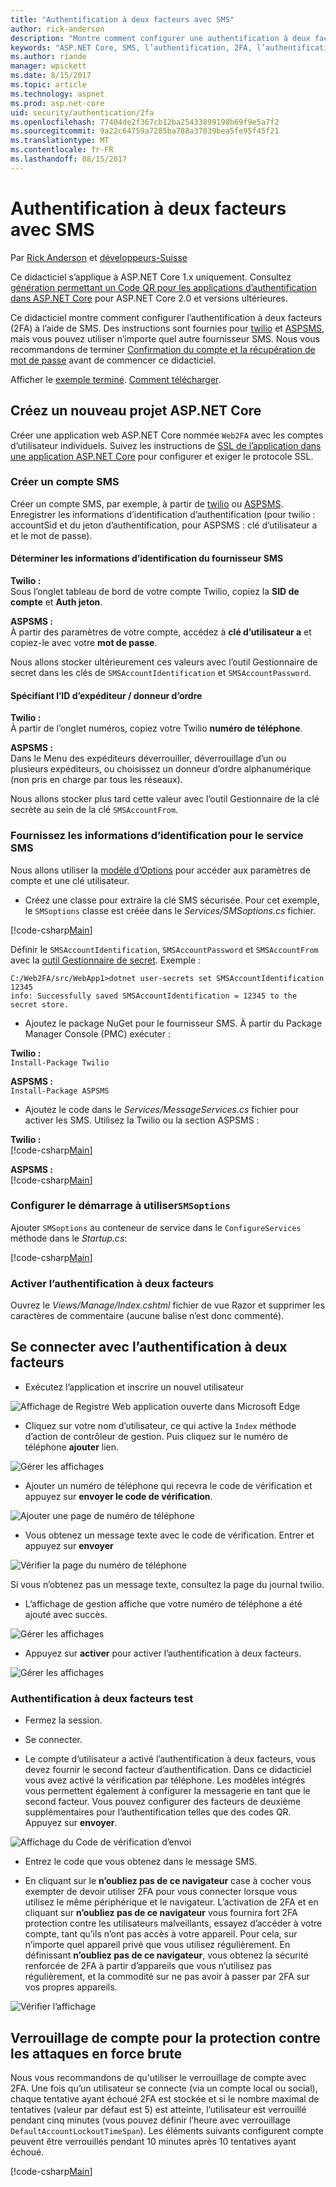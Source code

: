 ```yaml
---
title: "Authentification à deux facteurs avec SMS"
author: rick-anderson
description: "Montre comment configurer une authentification à deux facteurs (2FA) avec ASP.NET Core"
keywords: "ASP.NET Core, SMS, l’authentification, 2FA, l’authentification à deux facteurs, authentification à deux facteurs"
ms.author: riande
manager: wpickett
ms.date: 8/15/2017
ms.topic: article
ms.technology: aspnet
ms.prod: asp.net-core
uid: security/authentication/2fa
ms.openlocfilehash: 77404de2f367cb12ba25433899198b69f9e5a7f2
ms.sourcegitcommit: 9a22c64759a7285ba788a37039bea5fe95f45f21
ms.translationtype: MT
ms.contentlocale: fr-FR
ms.lasthandoff: 08/15/2017
---
```

# <a name="two-factor-authentication-with-sms"></a>Authentification à deux facteurs avec SMS

Par [Rick Anderson](https://twitter.com/RickAndMSFT) et [développeurs-Suisse](https://github.com/Swiss-Devs)

Ce didacticiel s’applique à ASP.NET Core 1.x uniquement. Consultez [génération permettant un Code QR pour les applications d’authentification dans ASP.NET Core](xref:security/authentication/identity-enable-qrcodes) pour ASP.NET Core 2.0 et versions ultérieures.

Ce didacticiel montre comment configurer l’authentification à deux facteurs (2FA) à l’aide de SMS. Des instructions sont fournies pour [twilio](https://www.twilio.com/) et [ASPSMS](https://www.aspsms.com/asp.net/identity/core/testcredits/), mais vous pouvez utiliser n’importe quel autre fournisseur SMS. Nous vous recommandons de terminer [Confirmation du compte et la récupération de mot de passe](accconfirm.md) avant de commencer ce didacticiel.

Afficher le [exemple terminé](https://github.com/aspnet/Docs/tree/master/aspnetcore/security/authentication/2fa/sample/Web2FA). [Comment télécharger](xref:tutorials/index#how-to-download-a-sample).

## <a name="create-a-new-aspnet-core-project"></a>Créez un nouveau projet ASP.NET Core

Créer une application web ASP.NET Core nommée `Web2FA` avec les comptes d’utilisateur individuels. Suivez les instructions de [SSL de l’application dans une application ASP.NET Core](xref:security/enforcing-ssl) pour configurer et exiger le protocole SSL.

### <a name="create-an-sms-account"></a>Créer un compte SMS

Créer un compte SMS, par exemple, à partir de [twilio](https://www.twilio.com/) ou [ASPSMS](https://www.aspsms.com/asp.net/identity/core/testcredits/). Enregistrer les informations d’identification d’authentification (pour twilio : accountSid et du jeton d’authentification, pour ASPSMS : clé d’utilisateur a et le mot de passe).

#### <a name="figuring-out-sms-provider-credentials"></a>Déterminer les informations d’identification du fournisseur SMS

**Twilio :**  
Sous l’onglet tableau de bord de votre compte Twilio, copiez la **SID de compte** et **Auth jeton**.

**ASPSMS :**  
À partir des paramètres de votre compte, accédez à **clé d’utilisateur a** et copiez-le avec votre **mot de passe**.

Nous allons stocker ultérieurement ces valeurs avec l’outil Gestionnaire de secret dans les clés de `SMSAccountIdentification` et `SMSAccountPassword`.

#### <a name="specifying-senderid--originator"></a>Spécifiant l’ID d’expéditeur / donneur d’ordre

**Twilio :**  
À partir de l’onglet numéros, copiez votre Twilio **numéro de téléphone**. 

**ASPSMS :**  
Dans le Menu des expéditeurs déverrouiller, déverrouillage d’un ou plusieurs expéditeurs, ou choisissez un donneur d’ordre alphanumérique (non pris en charge par tous les réseaux). 

Nous allons stocker plus tard cette valeur avec l’outil Gestionnaire de la clé secrète au sein de la clé `SMSAccountFrom`.


### <a name="provide-credentials-for-the-sms-service"></a>Fournissez les informations d’identification pour le service SMS

Nous allons utiliser la [modèle d’Options](xref:fundamentals/configuration#options-config-objects) pour accéder aux paramètres de compte et une clé utilisateur. 

   * Créez une classe pour extraire la clé SMS sécurisée. Pour cet exemple, le `SMSoptions` classe est créée dans le *Services/SMSoptions.cs* fichier.

[!code-csharp[Main](2fa/sample/Web2FA/Services/SMSoptions.cs)]

Définir le `SMSAccountIdentification`, `SMSAccountPassword` et `SMSAccountFrom` avec la [outil Gestionnaire de secret](xref:security/app-secrets). Exemple :

```none
C:/Web2FA/src/WebApp1>dotnet user-secrets set SMSAccountIdentification 12345
info: Successfully saved SMSAccountIdentification = 12345 to the secret store.
```
* Ajoutez le package NuGet pour le fournisseur SMS. À partir du Package Manager Console (PMC) exécuter :

**Twilio :**  
`Install-Package Twilio`

**ASPSMS :**  
`Install-Package ASPSMS`


* Ajoutez le code dans le *Services/MessageServices.cs* fichier pour activer les SMS. Utilisez la Twilio ou la section ASPSMS :


**Twilio :**  
[!code-csharp[Main](2fa/sample/Web2FA/Services/MessageServices_twilio.cs)]

**ASPSMS :**  
[!code-csharp[Main](2fa/sample/Web2FA/Services/MessageServices_ASPSMS.cs)]

### <a name="configure-startup-to-use-smsoptions"></a>Configurer le démarrage à utiliser`SMSoptions`

Ajouter `SMSoptions` au conteneur de service dans le `ConfigureServices` méthode dans le *Startup.cs*:

[!code-csharp[Main](2fa/sample/Web2FA/Startup.cs?name=snippet1&highlight=4)]

### <a name="enable-two-factor-authentication"></a>Activer l’authentification à deux facteurs

Ouvrez le *Views/Manage/Index.cshtml* fichier de vue Razor et supprimer les caractères de commentaire (aucune balise n’est donc commenté).

## <a name="log-in-with-two-factor-authentication"></a>Se connecter avec l’authentification à deux facteurs

* Exécutez l’application et inscrire un nouvel utilisateur

![Affichage de Registre Web application ouverte dans Microsoft Edge](2fa/_static/login2fa1.png)

* Cliquez sur votre nom d’utilisateur, ce qui active la `Index` méthode d’action de contrôleur de gestion. Puis cliquez sur le numéro de téléphone **ajouter** lien.

![Gérer les affichages](2fa/_static/login2fa2.png)

* Ajouter un numéro de téléphone qui recevra le code de vérification et appuyez sur **envoyer le code de vérification**.

![Ajouter une page de numéro de téléphone](2fa/_static/login2fa3.png)

* Vous obtenez un message texte avec le code de vérification. Entrer et appuyez sur **envoyer**

![Vérifier la page du numéro de téléphone](2fa/_static/login2fa4.png)

Si vous n’obtenez pas un message texte, consultez la page du journal twilio.

* L’affichage de gestion affiche que votre numéro de téléphone a été ajouté avec succès.

![Gérer les affichages](2fa/_static/login2fa5.png)

* Appuyez sur **activer** pour activer l’authentification à deux facteurs.

![Gérer les affichages](2fa/_static/login2fa6.png)

### <a name="test-two-factor-authentication"></a>Authentification à deux facteurs test

* Fermez la session.

* Se connecter.

* Le compte d’utilisateur a activé l’authentification à deux facteurs, vous devez fournir le second facteur d’authentification. Dans ce didacticiel vous avez activé la vérification par téléphone. Les modèles intégrés vous permettent également à configurer la messagerie en tant que le second facteur. Vous pouvez configurer des facteurs de deuxième supplémentaires pour l’authentification telles que des codes QR. Appuyez sur **envoyer**.

![Affichage du Code de vérification d’envoi](2fa/_static/login2fa7.png)

* Entrez le code que vous obtenez dans le message SMS.

* En cliquant sur le **n’oubliez pas de ce navigateur** case à cocher vous exempter de devoir utiliser 2FA pour vous connecter lorsque vous utilisez le même périphérique et le navigateur. L’activation de 2FA et en cliquant sur **n’oubliez pas de ce navigateur** vous fournira fort 2FA protection contre les utilisateurs malveillants, essayez d’accéder à votre compte, tant qu’ils n’ont pas accès à votre appareil. Pour cela, sur n’importe quel appareil privé que vous utilisez régulièrement. En définissant **n’oubliez pas de ce navigateur**, vous obtenez la sécurité renforcée de 2FA à partir d’appareils que vous n’utilisez pas régulièrement, et la commodité sur ne pas avoir à passer par 2FA sur vos propres appareils.

![Vérifier l’affichage](2fa/_static/login2fa8.png)

## <a name="account-lockout-for-protecting-against-brute-force-attacks"></a>Verrouillage de compte pour la protection contre les attaques en force brute

Nous vous recommandons de qu'utiliser le verrouillage de compte avec 2FA. Une fois qu’un utilisateur se connecte (via un compte local ou social), chaque tentative ayant échoué 2FA est stockée et si le nombre maximal de tentatives (valeur par défaut est 5) est atteinte, l’utilisateur est verrouillé pendant cinq minutes (vous pouvez définir l’heure avec verrouillage `DefaultAccountLockoutTimeSpan`). Les éléments suivants configurent compte peuvent être verrouillés pendant 10 minutes après 10 tentatives ayant échoué.

[!code-csharp[Main](2fa/sample/Web2FA/Startup.cs?name=snippet2&highlight=13-17)] 
